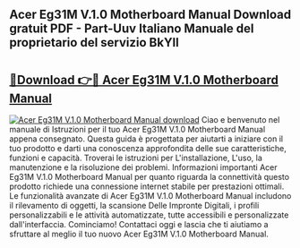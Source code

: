 ## Acer Eg31M V.1.0 Motherboard Manual Download gratuit PDF - Part-Uuv Italiano Manuale del proprietario del servizio BkYll

# <h2><a href="http://dfcqfvy.blite.top/?on=Acer+Eg31M+V.1.0+Motherboard+Manual">🔗Download 👉🔴 Acer Eg31M V.1.0 Motherboard Manual</a></h2>

[![Acer Eg31M V.1.0 Motherboard Manual download](https://i.imgur.com/lujVjoI.png)](http://dfcqfvy.blite.top/?on=Acer+Eg31M+V.1.0+Motherboard+Manual)
Ciao e benvenuto nel manuale di Istruzioni per il tuo Acer Eg31M V.1.0 Motherboard Manual appena consegnato. Questa guida è progettata per aiutarti a iniziare con il tuo prodotto e darti una conoscenza approfondita delle sue caratteristiche, funzioni e capacità. Troverai le istruzioni per L'installazione, L'uso, la manutenzione e la risoluzione dei problemi. Informazioni importanti Acer Eg31M V.1.0 Motherboard Manual per quanto riguarda la connettività questo prodotto richiede una connessione internet stabile per prestazioni ottimali. Le funzionalità avanzate di Acer Eg31M V.1.0 Motherboard Manual includono il rilevamento di oggetti, la scansione Delle Impronte Digitali, i profili personalizzabili e le attività automatizzate, tutte accessibili e personalizzate dall'interfaccia. Cominciamo! Contattaci oggi e lascia che ti aiutiamo a sfruttare al meglio il tuo nuovo Acer Eg31M V.1.0 Motherboard Manual.
